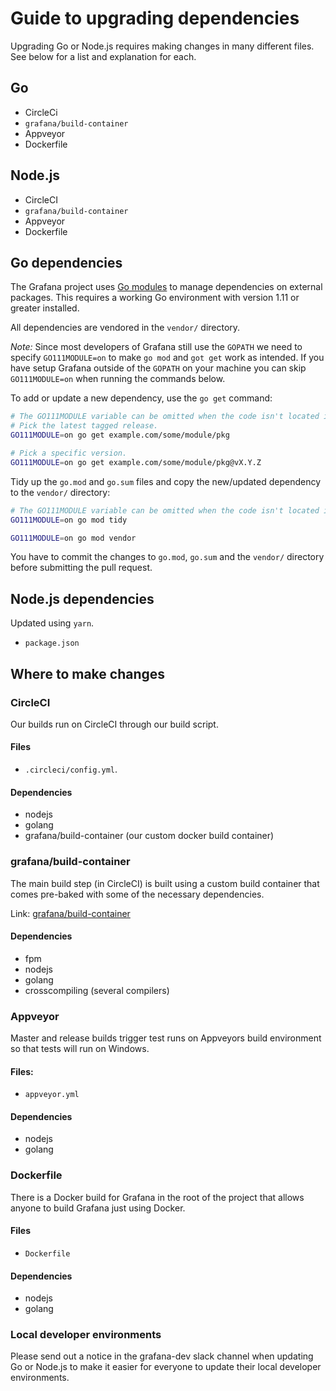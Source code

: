 # Guide to upgrading dependencies

Upgrading Go or Node.js requires making changes in many different files. See below for a list and explanation for each.

## Go

- CircleCi
- `grafana/build-container`
- Appveyor
- Dockerfile

## Node.js

- CircleCI
- `grafana/build-container`
- Appveyor
- Dockerfile

## Go dependencies

The Grafana project uses [Go modules](https://golang.org/cmd/go/#hdr-Modules__module_versions__and_more) to manage dependencies on external packages. This requires a working Go environment with version 1.11 or greater installed.

All dependencies are vendored in the `vendor/` directory.

_Note:_ Since most developers of Grafana still use the `GOPATH` we need to specify `GO111MODULE=on` to make `go mod` and `got get` work as intended. If you have setup Grafana outside of the `GOPATH` on your machine you can skip `GO111MODULE=on` when running the commands below.

To add or update a new dependency, use the `go get` command:

```bash
# The GO111MODULE variable can be omitted when the code isn't located in GOPATH.
# Pick the latest tagged release.
GO111MODULE=on go get example.com/some/module/pkg

# Pick a specific version.
GO111MODULE=on go get example.com/some/module/pkg@vX.Y.Z
```

Tidy up the `go.mod` and `go.sum` files and copy the new/updated dependency to the `vendor/` directory:

```bash
# The GO111MODULE variable can be omitted when the code isn't located in GOPATH.
GO111MODULE=on go mod tidy

GO111MODULE=on go mod vendor
```

You have to commit the changes to `go.mod`, `go.sum` and the `vendor/` directory before submitting the pull request.

## Node.js dependencies

Updated using `yarn`.

- `package.json`

## Where to make changes

### CircleCI

Our builds run on CircleCI through our build script.

#### Files

- `.circleci/config.yml`.

#### Dependencies

- nodejs
- golang
- grafana/build-container (our custom docker build container)

### grafana/build-container

The main build step (in CircleCI) is built using a custom build container that comes pre-baked with some of the necessary dependencies.

Link: [grafana/build-container](https://github.com/grafana/grafana/tree/master/scripts/build/ci-build)

#### Dependencies

- fpm
- nodejs
- golang
- crosscompiling (several compilers)

### Appveyor

Master and release builds trigger test runs on Appveyors build environment so that tests will run on Windows.

#### Files:

- `appveyor.yml`

#### Dependencies

- nodejs
- golang

### Dockerfile

There is a Docker build for Grafana in the root of the project that allows anyone to build Grafana just using Docker.

#### Files

- `Dockerfile`

#### Dependencies

- nodejs
- golang

### Local developer environments

Please send out a notice in the grafana-dev slack channel when updating Go or Node.js to make it easier for everyone to update their local developer environments.

